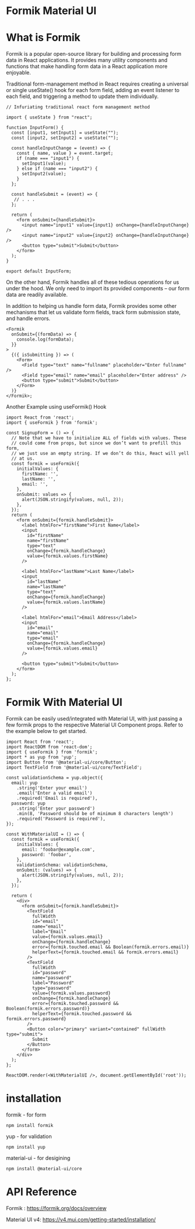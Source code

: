 
# Formik Material UI


# What is Formik

Formik is a popular open-source library for building and processing form data in React applications. It provides many utility components and functions that make handling form data in a React application more enjoyable.

Traditional form-management method in React requires creating a universal or single useState() hook for each form field, adding an event listener to each field, and triggering a method to update them individually.

```
// Infuriating traditional react form management method

import { useState } from "react";

function InputForm() {
  const [input1, setInput1] = useState("");
  const [input2, setInput2] = useState("");

  const handleInputChange = (event) => {
    const { name, value } = event.target;
    if (name === "input1") {
      setInput1(value);
    } else if (name === "input2") {
      setInput2(value);
    }
  };

  const handleSubmit = (event) => {
   // . . .
  };

  return (
    <form onSubmit={handleSubmit}>
      <input name="input1" value={input1} onChange={handleInputChange} />
      <input name="input2" value={input2} onChange={handleInputChange} />
      <button type="submit">Submit</button>
    </form>
  );
}

export default InputForm;
```

On the other hand, Formik handles all of these tedious operations for us under the hood. We only need to import its provided components – our form data are readily available.

In addition to helping us handle form data, Formik provides some other mechanisms that let us validate form fields, track form submission state, and handle errors.

```
<Formik
  onSubmit={(formData) => {
    console.log(formData);
  }}
>
  {({ isSubmitting }) => (
    <Form>
      <Field type="text" name="fullname" placeholder="Enter fullname" />
      <Field type="email" name="email" placeholder="Enter address" />
      <button type="submit">Submit</button>
    </Form>
  )}
</Formik>;
```

Another Example using useFormik() Hook

```
import React from 'react';
import { useFormik } from 'formik';

const SignupForm = () => {
  // Note that we have to initialize ALL of fields with values. These
  // could come from props, but since we don’t want to prefill this form,
  // we just use an empty string. If we don’t do this, React will yell
  // at us.
  const formik = useFormik({
    initialValues: {
      firstName: '',
      lastName: '',
      email: '',
    },
    onSubmit: values => {
      alert(JSON.stringify(values, null, 2));
    },
  });
  return (
    <form onSubmit={formik.handleSubmit}>
      <label htmlFor="firstName">First Name</label>
      <input
        id="firstName"
        name="firstName"
        type="text"
        onChange={formik.handleChange}
        value={formik.values.firstName}
      />

      <label htmlFor="lastName">Last Name</label>
      <input
        id="lastName"
        name="lastName"
        type="text"
        onChange={formik.handleChange}
        value={formik.values.lastName}
      />

      <label htmlFor="email">Email Address</label>
      <input
        id="email"
        name="email"
        type="email"
        onChange={formik.handleChange}
        value={formik.values.email}
      />

      <button type="submit">Submit</button>
    </form>
  );
};
```

# Formik With Material UI


Formik can be easily used/integrated with Material UI, with just passing a few formik props to the respective Material UI Component props. Refer to the example below to get started.


```
import React from 'react';
import ReactDOM from 'react-dom';
import { useFormik } from 'formik';
import * as yup from 'yup';
import Button from '@material-ui/core/Button';
import TextField from '@material-ui/core/TextField';

const validationSchema = yup.object({
  email: yup
    .string('Enter your email')
    .email('Enter a valid email')
    .required('Email is required'),
  password: yup
    .string('Enter your password')
    .min(8, 'Password should be of minimum 8 characters length')
    .required('Password is required'),
});

const WithMaterialUI = () => {
  const formik = useFormik({
    initialValues: {
      email: 'foobar@example.com',
      password: 'foobar',
    },
    validationSchema: validationSchema,
    onSubmit: (values) => {
      alert(JSON.stringify(values, null, 2));
    },
  });

  return (
    <div>
      <form onSubmit={formik.handleSubmit}>
        <TextField
          fullWidth
          id="email"
          name="email"
          label="Email"
          value={formik.values.email}
          onChange={formik.handleChange}
          error={formik.touched.email && Boolean(formik.errors.email)}
          helperText={formik.touched.email && formik.errors.email}
        />
        <TextField
          fullWidth
          id="password"
          name="password"
          label="Password"
          type="password"
          value={formik.values.password}
          onChange={formik.handleChange}
          error={formik.touched.password && Boolean(formik.errors.password)}
          helperText={formik.touched.password && formik.errors.password}
        />
        <Button color="primary" variant="contained" fullWidth type="submit">
          Submit
        </Button>
      </form>
    </div>
  );
};

ReactDOM.render(<WithMaterialUI />, document.getElementById('root'));
```

# installation

formik - for form
```
npm install formik
```

yup - for validation
```
npm install yup
```

material-ui - for desigining
```
npm install @material-ui/core
```



# API Reference

Formik : https://formik.org/docs/overview

Material UI v4: https://v4.mui.com/getting-started/installation/